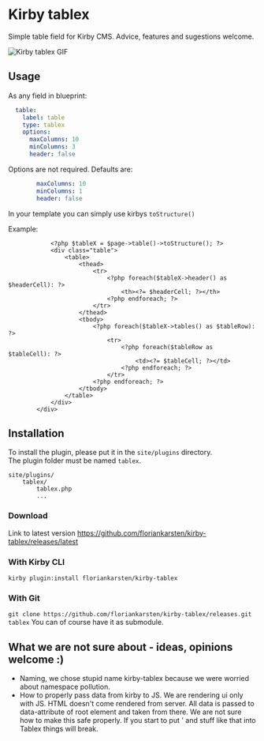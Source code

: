 # Kirby tablex
Simple table field for Kirby CMS. Advice, features and sugestions welcome.

![Kirby tablex GIF](https://raw.githubusercontent.com/floriankarsten/kirby-tablex/stuff/kirby-tablex.gif "Kirby tablex GIF")

## Usage

As any field in blueprint:
```yaml
  table:
    label: table
    type: tablex
    options: 
      maxColumns: 10
      minColumns: 3
      header: false
```

Options are not required. Defaults are:
```yaml
        maxColumns: 10
        minColumns: 1
        header: false
```

In your template you can simply use kirbys ```toStructure()```

Example:
```
			<?php $tableX = $page->table()->toStructure(); ?>
			<div class="table">
				<table>
					<thead>
						<tr>
							<?php foreach($tableX->header() as $headerCell): ?>
								<th><?= $headerCell; ?></th>
							<?php endforeach; ?>
						</tr>
					</thead>
					<tbody>
						<?php foreach($tableX->tables() as $tableRow): ?>
							<tr>
								<?php foreach($tableRow as $tableCell): ?>
									<td><?= $tableCell; ?></td>
								<?php endforeach; ?>
							</tr>
						<?php endforeach; ?>
					</tbody>
				</table>
			</div>
		</div>
 ```



## Installation
To install the plugin, please put it in the `site/plugins` directory.  
The plugin folder must be named `tablex`.

```
site/plugins/
    tablex/
        tablex.php
        ...
```

### Download
Link to latest version https://github.com/floriankarsten/kirby-tablex/releases/latest

### With Kirby CLI
```kirby plugin:install floriankarsten/kirby-tablex```

### With Git
```git clone https://github.com/floriankarsten/kirby-tablex/releases.git tablex```
You can of course have it as submodule.



## What we are not sure about - ideas, opinions welcome :)
- Naming, we chose stupid name kirby-tablex because we were worried about namespace pollution.
- How to properly pass data from kirby to JS. We are rendering ui only with JS. HTML doesn't come rendered from server. All data is passed to data-attribute of root element and taken from there. We are not sure how to make this safe properly. If you start to put \' and stuff like that into Tablex things will break.

